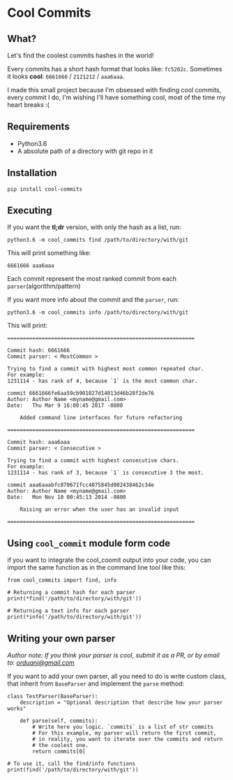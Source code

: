 # Cool Commits

## What?
Let's find the coolest commits hashes in the world!

Every commits has a short hash format that looks like: `fc5202c`.
Sometimes it looks **cool**: `6661666` / `2121212` / `aaa6aaa`.

I made this small project because I'm obsessed with finding cool commits, every commit I do,
I'm wishing I'll have something cool, most of the time my heart breaks :(

## Requirements
- Python3.6
- A absolute path of a directory with git repo in it

## Installation
`pip install cool-commits`

## Executing
If you want the **tl;dr** version, with only the hash as a list, run:

`python3.6 -m cool_commits find /path/to/directory/with/git`

This will print something like:

`6661666 aaa6aaa`

Each commit represent the most ranked commit from each `parser`(algorithm/pattern)

If you want more info about the commit and the `parser`, run:

`python3.6 -m cool_commits info /path/to/directory/with/git`

This will print:
```
============================================================

Commit hash: 6661666
Commit parser: < MostCommon >

Trying to find a commit with highest most common repeated char.
For example:
1231114 - has rank of 4, because `1` is the most common char.

commit 6661666fe6aa59cb901027d14013d46b28f2de76
Author: Author Name <myname@gmail.com>
Date:   Thu Mar 9 16:00:45 2017 -0800

    Added command line interfaces for future refactoring

============================================================

Commit hash: aaa6aaa
Commit parser: < Consecutive >

Trying to find a commit with highest consecutive chars.
For example:
1231114 - has rank of 3, because `1` is consecutive 3 the most.

commit aaa6aaabfc870671fcc4075845d002438462c34e
Author: Author Name <myname@gmail.com>
Date:   Mon Nov 10 00:45:13 2014 -0800

    Raising an error when the user has an invalid input

============================================================
```
## Using `cool_commit` module form code
if you want to integrate the cool_coomit output into your code, you can import the same function as in the command line tool like this:
```
from cool_commits import find, info

# Returning a commit hash for each parser
print(*find('/path/to/directory/with/git'))

# Returning a text info for each parser
print(*info('/path/to/directory/with/git'))
```

## Writing your own parser
*Author note: If you think your parser is cool, submit it as a PR, or by email to: orduani@gmail.com*

If you want to add your own parser, all you need to do is write custom class, that inherit from `BaseParser`  and implement the `parse` method:
```
class TestParser(BaseParser):
	description = "Optional description that describe how your parser works"
	
    def parse(self, commits):
        # Write here you logic. `commits` is a list of str commits
        # For this example, my parser will return the first commit,
        # in reality, you want to iterate over the commits and return
        # the coolest one.
        return commits[0]
        
# To use it, call the find/info functions
print(find('/path/to/directory/with/git'))
```
